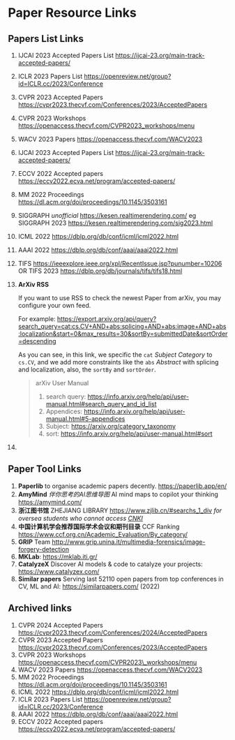 # Paper Resource Links

## Papers List Links

1. IJCAI 2023 Accepted Papers List <https://ijcai-23.org/main-track-accepted-papers/>

2. ICLR 2023 Papers List <https://openreview.net/group?id=ICLR.cc/2023/Conference>

3. CVPR 2023 Accepted Papers <https://cvpr2023.thecvf.com/Conferences/2023/AcceptedPapers>

4. CVPR 2023 Workshops <https://openaccess.thecvf.com/CVPR2023_workshops/menu>

5. WACV 2023 Papers <https://openaccess.thecvf.com/WACV2023>

6. IJCAI 2023 Accepted Papers List <https://ijcai-23.org/main-track-accepted-papers/>

7. ECCV 2022 Accepted papers <https://eccv2022.ecva.net/program/accepted-papers/>

8. MM 2022 Proceedings <https://dl.acm.org/doi/proceedings/10.1145/3503161>

9. SIGGRAPH *unofficial* <https://kesen.realtimerendering.com/> eg SIGGRAPH 2023 <https://kesen.realtimerendering.com/sig2023.html>

10. ICML 2022 <https://dblp.org/db/conf/icml/icml2022.html>

11. AAAI 2022 <https://dblp.org/db/conf/aaai/aaai2022.html>

12. TIFS <https://ieeexplore.ieee.org/xpl/RecentIssue.jsp?punumber=10206> OR TIFS 2023 <https://dblp.org/db/journals/tifs/tifs18.html>

13. **ArXiv RSS**

    If you want to use RSS to check the newest Paper from arXiv, you may configure your own feed.

    For example: <https://export.arxiv.org/api/query?search_query=cat:cs.CV+AND+abs:splicing+AND+abs:image+AND+abs:localization&start=0&max_results=30&sortBy=submittedDate&sortOrder=descending>

    As you can see, in this link, we specific the `cat` *Subject Category* to `cs.CV`, and we add more constraints like the `abs` *Abstract* with splicing and localization, also, the `sortBy` and `sortOrder`.

    > arXiv User Manual
    >
    > 1. search query: <https://info.arxiv.org/help/api/user-manual.html#search_query_and_id_list>
    > 2. Appendices: <https://info.arxiv.org/help/api/user-manual.html#5-appendices>
    > 3. Subject: <https://arxiv.org/category_taxonomy>
    > 4. sort: <https://info.arxiv.org/help/api/user-manual.html#sort>

14. 

## Paper Tool Links

1. **Paperlib** to organise academic papers decently. <https://paperlib.app/en/>
2. **AmyMind** *伴你思考的AI思维导图* AI mind maps to copilot your thinking <https://amymind.com/>
3. **浙江图书馆** ZHEJIANG LIBRARY <https://www.zjlib.cn/#searchs_1_div> *for oversea students who cannot access [CNKI](https://www.cnki.net/)*
4. **中国计算机学会推荐国际学术会议和期刊目录** CCF Ranking <https://www.ccf.org.cn/Academic_Evaluation/By_category/>
5. **GRIP** Team <http://www.grip.unina.it/multimedia-forensics/image-forgery-detection>
6. **MKLab**: <https://mklab.iti.gr/>
7. **CatalyzeX** Discover AI models & code to catalyze your projects: <https://www.catalyzex.com/>
8. **Similar papers** Serving last 52110 open papers from top conferences in CV, ML and AI: <https://similarpapers.com/> (2022)

## Archived links

1. CVPR 2024 Accepted Papers <https://cvpr2023.thecvf.com/Conferences/2024/AcceptedPapers>
2. CVPR 2023 Accepted Papers <https://cvpr2023.thecvf.com/Conferences/2023/AcceptedPapers>
3. CVPR 2023 Workshops <https://openaccess.thecvf.com/CVPR2023\_workshops/menu>
4. WACV 2023 Papers <https://openaccess.thecvf.com/WACV2023>
5. MM 2022 Proceedings https://dl.acm.org/doi/proceedings/10.1145/3503161
6. ICML 2022 <https://dblp.org/db/conf/icml/icml2022.html>
7. ICLR 2023 Papers List <https://openreview.net/group?id=ICLR.cc/2023/Conference>
8. AAAI 2022 <https://dblp.org/db/conf/aaai/aaai2022.html>
9. ECCV 2022 Accepted papers <https://eccv2022.ecva.net/program/accepted-papers/>
